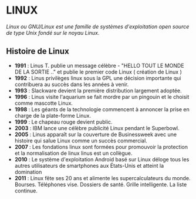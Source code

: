 # LINUX 
*Linux ou GNU/Linux est une famille de systèmes d'exploitation open source de type Unix fondé sur le noyau Linux.*

## Histoire de Linux

- **1991** : Linus T. publie un message célèbre - "HELLO TOUT LE MONDE DE LA SORTIE .." et publie le premier code Linux ( création de Linux )
- **1992** : Linus privilèges linux sous la GPL une décision importante qui contribuera au succès dans les années à venir.
- **1993** : Slackware devient la première distribution largement adoptée.
- **1996** : Linus visite l'aquarium se fait mordre par un pingouin et le choisit comme mascotte Linux.
- **1998** : Les géants de la technologie commencent à annoncer la prise en charge de la plate-forme Linux.
- **1999** : Le chapeau rouge devient public.
- **2003** : IBM lance une célèbre publicité Linux pendant le Superbowl.
- **2005** : Linus apparaît sur la couverture de Businessweek avec une histoire qui salue Linux comme un succès commercial.
- **2007** : Les fondations linux sont formées pour promouvoir la protection et la normalisation de linux linus est un collègue.
- **2010** : Le système d'exploitation Android basé sur Linux déloge tous les autres utilisateurs de smartphones aux États-Unis et atteint la domination
- **2011** : Linux fête ses 20 ans et alimente les supercalculateurs du monde. Bourses. Téléphones vise. Dossiers de santé. Grille intelligente. La liste continue.
